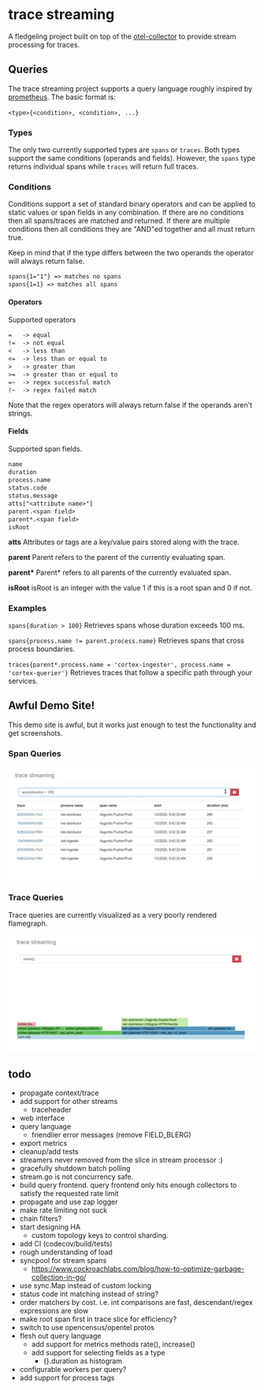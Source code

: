 # trace streaming

A fledgeling project built on top of the [otel-collector](https://github.com/open-telemetry/opentelemetry-collector) to provide stream processing for traces.

## Queries

The trace streaming project supports a query language roughly inspired by [prometheus](https://prometheus.io/docs/prometheus/latest/querying/basics/).  The basic format is:

`<type>{<condition>, <condition>, ...}`

### Types

The only two currently supported types are `spans` or `traces`.  Both types support the same conditions (operands and fields).  However, the `spans` type returns individual spans while `traces` will return full traces.

### Conditions

Conditions support a set of standard binary operators and can be applied to static values or span fields in any combination.  If there are no conditions then all spans/traces are matched and returned.  If there are multiple conditions then all conditions they are "AND"ed together and all must return true.

Keep in mind that if the type differs between the two operands the operator will always return false.
```
spans{1="1"} => matches no spans
spans{1=1} => matches all spans
```

#### Operators

Supported operators 
```
=   -> equal
!=  -> not equal
<   -> less than
<=  -> less than or equal to
>   -> greater than
>=  -> greater than or equal to
=~  -> regex successful match
!~  -> regex failed match
```

Note that the regex operators will always return false if the operands aren't strings.

#### Fields

Supported span fields.
```
name
duration
process.name
status.code
status.message
atts["<attribute name>"]
parent.<span field>
parent*.<span field>
isRoot
```

**atts**
Attributes or tags are a key/value pairs stored along with the trace.

**parent**
Parent refers to the parent of the currently evaluating span.

**parent\***
Parent* refers to all parents of the currently evaluated span.

**isRoot**
isRoot is an integer with the value 1 if this is a root span and 0 if not.

### Examples

`spans{duration > 100}`
Retrieves spans whose duration exceeds 100 ms.

`spans{process.name != parent.process.name}`
Retrieves spans that cross process boundaries.

`traces{parent*.process.name = 'cortex-ingester', process.name = 'cortex-querier'}`
Retrieves traces that follow a specific path through your services.

## Awful Demo Site!

This demo site is awful, but it works just enough to test the functionality and get screenshots.

### Span Queries

![span queries](./span-querying.png)

### Trace Queries

Trace queries are currently visualized as a very poorly rendered flamegraph.

![trace queries](./trace-querying.png)

## todo

- propagate context/trace
- add support for other streams
  - traceheader
- web interface
- query language
  - friendlier error messages (remove FIELD_BLERG)
- export metrics
- cleanup/add tests
- streamers never removed from the slice in stream processor :)
- gracefully shutdown batch polling
- stream.go is not concurrency safe.
- build query frontend.  query frontend only hits enough collectors to satisfy the requested rate limit
- propagate and use zap logger
- make rate limiting not suck
- chain filters?
- start designing HA
  - custom topology keys to control sharding.
- add CI (codecov/build/tests)
- rough understanding of load
- syncpool for stream spans
  - https://www.cockroachlabs.com/blog/how-to-optimize-garbage-collection-in-go/
- use sync.Map instead of custom locking
- status code int matching instead of string?
- order matchers by cost.  i.e. int comparisons are fast, descendant/regex expressions are slow
- make root span first in trace slice for efficiency?
- switch to use opencensus/opentel protos
- flesh out query language
    - add support for metrics methods rate(), increase()
    - add support for selecting fields as a type
      - {}.duration as histogram
- configurable workers per query?
- add support for process tags